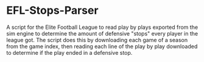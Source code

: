 # EFL-Stops-Parser
A script for the Elite Football League to read play by plays exported from the sim engine to determine the amount of defensive "stops" every player in the league got.
The script does this by downloading each game of a season from the game index, then reading each line of the play by play downloaded to determine if the play ended in a defensive stop.
